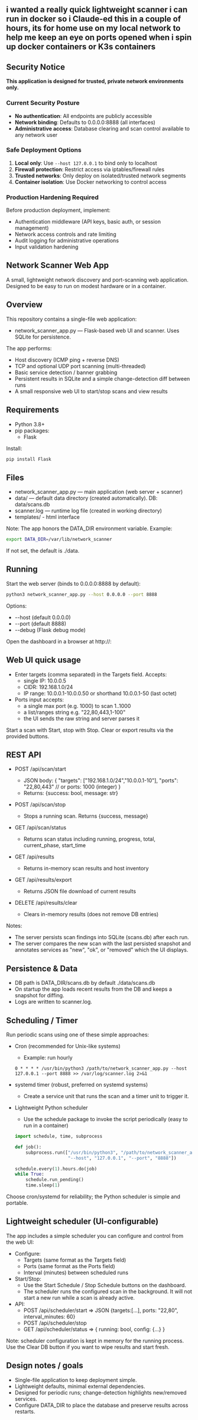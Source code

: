 ## i wanted a really quick lightweight scanner i can run in docker so i Claude-ed this in a couple of hours, its for home use on my local network to help me keep an eye on ports opened when i spin up docker containers or K3s containers

## Security Notice

**This application is designed for trusted, private network environments only.**

### Current Security Posture

- **No authentication**: All endpoints are publicly accessible
- **Network binding**: Defaults to 0.0.0.0:8888 (all interfaces)
- **Administrative access**: Database clearing and scan control available to any network user

### Safe Deployment Options

1. **Local only**: Use `--host 127.0.0.1` to bind only to localhost
2. **Firewall protection**: Restrict access via iptables/firewall rules
3. **Trusted networks**: Only deploy on isolated/trusted network segments
4. **Container isolation**: Use Docker networking to control access

### Production Hardening Required

Before production deployment, implement:

- Authentication middleware (API keys, basic auth, or session management)
- Network access controls and rate limiting
- Audit logging for administrative operations
- Input validation hardening

## Network Scanner Web App

A small, lightweight network discovery and port-scanning web application. Designed to be easy to run on modest hardware or in a container.

## Overview

This repository contains a single-file web application:

- network_scanner_app.py — Flask-based web UI and scanner. Uses SQLite for persistence.

The app performs:

- Host discovery (ICMP ping + reverse DNS)
- TCP and optional UDP port scanning (multi-threaded)
- Basic service detection / banner grabbing
- Persistent results in SQLite and a simple change-detection diff between runs
- A small responsive web UI to start/stop scans and view results

## Requirements

- Python 3.8+
- pip packages:
  - Flask

Install:

```bash
pip install Flask
```

## Files

- network_scanner_app.py — main application (web server + scanner)
- data/ — default data directory (created automatically). DB: data/scans.db
- scanner.log — runtime log file (created in working directory)
- templates/ - html interface

Note: The app honors the DATA_DIR environment variable. Example:

```bash
export DATA_DIR=/var/lib/network_scanner
```

If not set, the default is ./data.

## Running

Start the web server (binds to 0.0.0.0:8888 by default):

```bash
python3 network_scanner_app.py --host 0.0.0.0 --port 8888
```

Options:

- --host (default 0.0.0.0)
- --port (default 8888)
- --debug (Flask debug mode)

Open the dashboard in a browser at http://<host>:<port>

## Web UI quick usage

- Enter targets (comma separated) in the Targets field. Accepts:
  - single IP: 10.0.0.5
  - CIDR: 192.168.1.0/24
  - IP range: 10.0.0.1-10.0.0.50 or shorthand 10.0.0.1-50 (last octet)
- Ports input accepts:
  - a single max port (e.g. 1000) to scan 1..1000
  - a list/ranges string e.g. "22,80,443,1-100"
  - the UI sends the raw string and server parses it

Start a scan with Start, stop with Stop. Clear or export results via the provided buttons.

## REST API

- POST /api/scan/start
  - JSON body:
    {
    "targets": ["192.168.1.0/24","10.0.0.1-10"],
    "ports": "22,80,443" // or ports: 1000 (integer)
    }
  - Returns: {success: bool, message: str}

- POST /api/scan/stop
  - Stops a running scan. Returns {success, message}

- GET /api/scan/status
  - Returns scan status including running, progress, total, current_phase, start_time

- GET /api/results
  - Returns in-memory scan results and host inventory

- GET /api/results/export
  - Returns JSON file download of current results

- DELETE /api/results/clear
  - Clears in-memory results (does not remove DB entries)

Notes:

- The server persists scan findings into SQLite (scans.db) after each run.
- The server compares the new scan with the last persisted snapshot and annotates services as "new", "ok", or "removed" which the UI displays.

## Persistence & Data

- DB path is DATA_DIR/scans.db by default ./data/scans.db
- On startup the app loads recent results from the DB and keeps a snapshot for diffing.
- Logs are written to scanner.log.

## Scheduling / Timer

Run periodic scans using one of these simple approaches:

- Cron (recommended for Unix-like systems)
  - Example: run hourly

  ``` shell
  0 * * * * /usr/bin/python3 /path/to/network_scanner_app.py --host 127.0.0.1 --port 8888 >> /var/log/scanner.log 2>&1
  ```

- systemd timer (robust, preferred on systemd systems)
  - Create a service unit that runs the scan and a timer unit to trigger it.

- Lightweight Python scheduler
  - Use the schedule package to invoke the script periodically (easy to run in a container)

  ```python
  import schedule, time, subprocess

  def job():
      subprocess.run(["/usr/bin/python3", "/path/to/network_scanner_app.py",
                      "--host", "127.0.0.1", "--port", "8888"])

  schedule.every(1).hours.do(job)
  while True:
      schedule.run_pending()
      time.sleep(1)
  ```

Choose cron/systemd for reliability; the Python scheduler is simple and portable.

## Lightweight scheduler (UI-configurable)

The app includes a simple scheduler you can configure and control from the web UI:

- Configure:
  - Targets (same format as the Targets field)
  - Ports (same format as the Ports field)
  - Interval (minutes) between scheduled runs
- Start/Stop:
  - Use the Start Schedule / Stop Schedule buttons on the dashboard.
  - The scheduler runs the configured scan in the background. It will not start a new run while a scan is already active.
- API:
  - POST /api/scheduler/start => JSON {targets:[...], ports: "22,80", interval_minutes: 60}
  - POST /api/scheduler/stop
  - GET /api/scheduler/status => { running: bool, config: {...} }

Note: scheduler configuration is kept in memory for the running process. Use the Clear DB button if you want to wipe results and start fresh.

## Design notes / goals

- Single-file application to keep deployment simple.
- Lightweight defaults, minimal external dependencies.
- Designed for periodic runs; change-detection highlights new/removed services.
- Configure DATA_DIR to place the database and preserve results across restarts.
